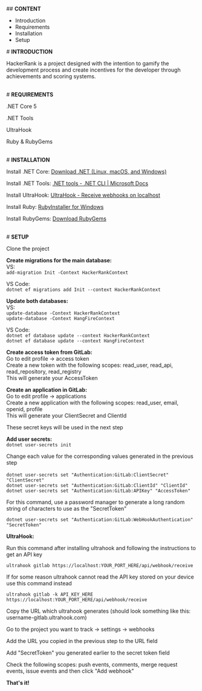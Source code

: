 ## **CONTENT**

- Introduction
- Requirements
- Installation
- Setup

# **INTRODUCTION**

HackerRank is a project designed with the intention to gamify the development process and create incentives for the developer through achievements and scoring systems.<br><br>

# **REQUIREMENTS**<br>

.NET Core 5 <br>

.NET Tools<br>

UltraHook<br>

Ruby & RubyGems<br><br>

# **INSTALLATION**<br>

Install .NET Core:
[Download .NET (Linux, macOS, and Windows)](https://dotnet.microsoft.com/download)

Install .NET Tools:
[.NET tools - .NET CLI | Microsoft Docs](https://docs.microsoft.com/en-us/dotnet/core/tools/global-tools)

Install UltraHook:
[UltraHook - Receive webhooks on localhost](https://www.ultrahook.com/faq)

Install Ruby:
[RubyInstaller for Windows](https://rubyinstaller.org/)

Install RubyGems:
[Download RubyGems](https://rubygems.org/pages/download)<br><br>

# **SETUP**<br>

Clone the project

**Create migrations for the main database:** <br>
VS: <br>
`add-migration Init -Context HackerRankContext`

VS Code: <br>
`dotnet ef migrations add Init --context HackerRankContext`

**Update both databases:** <br>
VS: <br>
`update-database -Context HackerRankContext` <br>
`update-database -Context HangFireContext`

VS Code: <br>
`dotnet ef database update --context HackerRankContext` <br>
`dotnet ef database update --context HangFireContext`

**Create access token from GitLab:** <br>
Go to edit profile -> access token <br>
Create a new token with the following scopes: read_user, read_api, read_repository, read_registry <br>
This will generate your AccessToken <br>

**Create an application in GitLab:** <br>
Go to edit profile -> applications <br>
Create a new application with the following scopes: read_user, email, openid, profile <br>
This will generate your ClientSecret and ClientId <br>

These secret keys will be used in the next step

**Add user secrets:** <br>
`dotnet user-secrets init`

Change each value for the corresponding values generated in the previous step <br><br>
`dotnet user-secrets set "Authentication:GitLab:ClientSecret" "ClientSecret"` <br>
`dotnet user-secrets set "Authentication:GitLab:ClientId" "ClientId"` <br>
`dotnet user-secrets set "Authentication:GitLab:APIKey" "AccessToken"` <br>

For this command, use a password manager to generate a long random string of characters to use as the "SecretToken"<br>

`dotnet user-secrets set "Authentication:GitLab:WebHookAuthentication" "SecretToken"`<br>

**UltraHook:**<br>

Run this command after installing ultrahook and following the instructions to get an API key<br>

`ultrahook gitlab https://localhost:YOUR_PORT_HERE/api/webhook/receive`<br>

If for some reason ultrahook cannot read the API key stored on your device use this command instead<br>

`ultrahook gitlab -k API_KEY_HERE https://localhost:YOUR_PORT_HERE/api/webhook/receive`<br>

Copy the URL which ultrahook generates (should look something like this: username-gitlab.ultrahook.com)<br>

Go to the project you want to track -> settings -> webhooks<br>

Add the URL you copied in the previous step to the URL field<br>

Add "SecretToken" you generated earlier to the secret token field<br>

Check the following scopes: push events, comments, merge request events, issue events and then click "Add webhook"<br>

**That's it!**